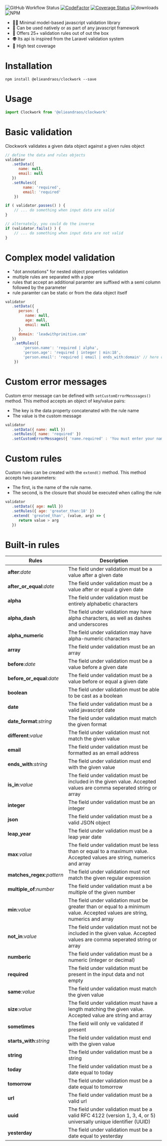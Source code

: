 ![GitHub Workflow Status](https://img.shields.io/github/workflow/status/elieandraos/clockwork/CI%20build%20&%20tests)
[![CodeFactor](https://www.codefactor.io/repository/github/elieandraos/clockwork/badge)](https://www.codefactor.io/repository/github/elieandraos/clockwork)
[![Coverage Status](https://coveralls.io/repos/github/elieandraos/clockwork/badge.svg?branch=master)](https://coveralls.io/github/elieandraos/clockwork?branch=master)
![downloads](https://img.shields.io/npm/dt/@elieandraos/clockwork)
![NPM](https://img.shields.io/npm/l/@elieandraos/clockwork)

- :technologist: Minimal model-based javascript validation library
- :bricks: Can be used natively or as part of any javascript framework
- :green_heart: Offers 25+ validation rules out of out the box
- :alien: Its api is inspired from the Laravel validation system
- :test_tube: High test coverage

# Installation
```shell
npm install @elieandraos/clockwork --save
```

# Usage
```javascript
import Clockwork from '@elieandraos/clockwork'
```

# Basic validation
Clockwork validates a given data object against a given rules object
```javascript
// define the data and rules objects
validator
   .setData({
      name: null,
      email: null
   })
   .setRules({
        name: 'required',
        email: 'required'
    })

if ( validator.passes() ) {
    // ... do something when input data are valid
}

// alternately, you could do the inverse
if (validator.fails() ) {
    // ... do something when input data are not valid
}
```

# Complex model validation
- "dot annotations" for nested object properties validation
- multiple rules are separated with a pipe
- rules that accept an additional paramter are suffixed with a semi column followed by the parameter
- rule paramter can be static or from the data object itself

```javascript
validator
   .setData({
      person: {
         name: null,
         age: null,
         email: null
      },
      domain: 'leadwithprimitive.com'
   })
    .setRules({
        'person.name': 'required | alpha',
        'person.age': 'required | integer | min:18',
        'person.email': 'required | email | ends_with:domain' // here domain will ve evaluated as 'leadwithprimitive.com'
    })
```

# Custom error messages
Custom error message can be defined with `setCustomErrorMesssages()` method. This method accepts an object of key/value pairs:
- The key is the data property concatenated with the rule name
- The value is the custom message

```javascript
validator
   .setData({ name: null })
   .setRules({ name: 'required' })
   .setCustomErrorMessages({ 'name.required' : 'You must enter your name' })
```

# Custom rules
Custom rules can be created with the `extend()` method. This method accepts two parameters: 
- The first, is the name of the rule name. 
- The second, is the closure that should be executed when calling the rule

```javascript
validator
   .setData({ age: null })
   .setRules({ age: 'greater_than:18' })
   .extend( 'greated_than', (value, arg) => {
      return value > arg
   })
```

# Built-in rules

| Rules                       | Description                                                                                                                 |
|-----------------------------|-----------------------------------------------------------------------------------------------------------------------------|
| **after**:_date_            | The field under validation must be a value after a given date                                                               |
| **after_or_equal**:_date_   | The field under validation must be a value after or equal a given date                                                      |
| **alpha**                   | The field under validation must be entirely alphabetic characters                                                           |
| **alpha_dash**              | The field under validation may have alpha characters, as well as dashes and underscores                                     |
| **alpha_numeric**           | The field under validation may have alpha-numeric characters                                                                |
| **array**                   | The field under validation must be an array                                                                                 |
| **before**:_date_           | The field under validation must be a value before a given date                                                              |
| **before_or_equal**:_date_  | The field under validation must be a value before or equal a given date                                                     |
| **boolean**                 | The field under validation must be able to be cast as a boolean                                                             |
| **date**                    | The field under validation must be a valid javascript date                                                                  |
| **date_format**:_string_    | The field under validation must match the given format                                                                      |
| **different**:_value_       | The field under validation must not match the given value                                                                   |
| **email**                   | The field under validation must be formatted as an email address                                                            |
| **ends_with**:_string_      | The field under validation must end with the given value                                                                    |
| **is_in**:_value_           | The field under validation must be included in the given value. Accepted values are comma seperated string or array         |
| **integer**                 | The field under validation must be an integer                                                                               |
| **json**                    | The field under validation must be a valid JSON object                                                                      |
| **leap_year**               | The field under validation must be a leap year date                                                                         |
| **max**:_value_             | The field under validation must be less than or equal to a maximum value. Accepted values are string, numerics and array    |
| **matches_regex**:_pattern_ | The field under validation must not match the given regular expression                                                      |
| **multiple_of**:_number_    | The field under validation must a be multiple of the given number                                                           |
| **min**:_value_             | The field under validation must be greater than or equal to a minimum value. Accepted values are string, numerics and array |
| **not_in**:_value_          | The field under validation must not be included in the given value. Accepted values are comma seperated string or array     |
| **numberic**                | The field under validation must be a numeric (integer or decimal)                                                           |
| **required**                | The field under validation must be present in the input data and not empty                                                  |
| **same**:_value_            | The field under validation must match the given value                                                                       |
| **size**:_value_            | The field under validation must have a length matching the given value. Accepted value are string and array                 |
| **sometimes**               | The field will only ve validated if present                                                                                 |
| **starts_with**:_string_    | The field under validation must end with the given value                                                                    |
| **string**                  | The field under validation must be a string                                                                                 |
| **today**                   | The field under validation must be a date equal to today                                                                    |
| **tomorrow**                | The field under validation must be a date equal to tomorrow                                                                 |
| **url**                     | The field under validation must be a valid url                                                                              |
| **uuid**                    | The field under validation must be a valid RFC 4122 (version 1, 3, 4, or 5) universally unique identifier (UUID)            |
| **yesterday**               | The field under validation must be a date equal to yesterday                                                                |